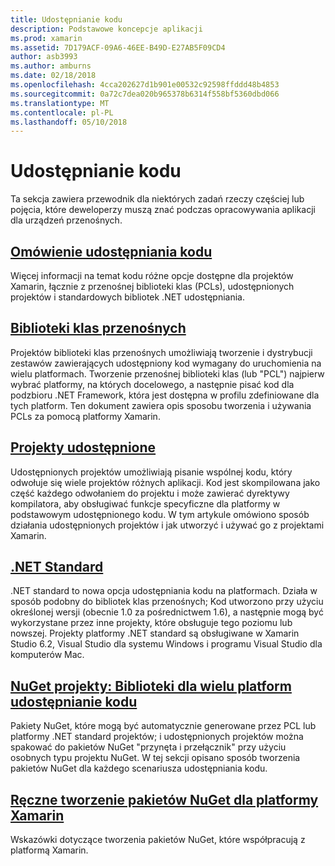 ```yaml
---
title: Udostępnianie kodu
description: Podstawowe koncepcje aplikacji
ms.prod: xamarin
ms.assetid: 7D179ACF-09A6-46EE-B49D-E27AB5F09CD4
author: asb3993
ms.author: amburns
ms.date: 02/18/2018
ms.openlocfilehash: 4cca202627d1b901e00532c92598ffddd48b4853
ms.sourcegitcommit: 0a72c7dea020b965378b6314f558bf5360dbd066
ms.translationtype: MT
ms.contentlocale: pl-PL
ms.lasthandoff: 05/10/2018
---
```

# <a name="sharing-code"></a>Udostępnianie kodu

Ta sekcja zawiera przewodnik dla niektórych zadań rzeczy częściej lub pojęcia, które deweloperzy muszą znać podczas opracowywania aplikacji dla urządzeń przenośnych.

## <a name="code-sharing-overviewcode-sharingmd"></a>[Omówienie udostępniania kodu](code-sharing.md)

Więcej informacji na temat kodu różne opcje dostępne dla projektów Xamarin, łącznie z przenośnej biblioteki klas (PCLs), udostępnionych projektów i standardowych bibliotek .NET udostępniania.


##  <a name="portable-class-librariescross-platformapp-fundamentalspclmd"></a>[Biblioteki klas przenośnych](~/cross-platform/app-fundamentals/pcl.md)

Projektów biblioteki klas przenośnych umożliwiają tworzenie i dystrybucji zestawów zawierających udostępniony kod wymagany do uruchomienia na wielu platformach. Tworzenie przenośnej biblioteki klas (lub "PCL") najpierw wybrać platformy, na których docelowego, a następnie pisać kod dla podzbioru .NET Framework, która jest dostępna w profilu zdefiniowane dla tych platform. Ten dokument zawiera opis sposobu tworzenia i używania PCLs za pomocą platformy Xamarin.

##  <a name="shared-projectscross-platformapp-fundamentalsshared-projectsmd"></a>[Projekty udostępnione](~/cross-platform/app-fundamentals/shared-projects.md)

Udostępnionych projektów umożliwiają pisanie wspólnej kodu, który odwołuje się wiele projektów różnych aplikacji. Kod jest skompilowana jako część każdego odwołaniem do projektu i może zawierać dyrektywy kompilatora, aby obsługiwać funkcje specyficzne dla platformy w podstawowym udostępnionego kodu. W tym artykule omówiono sposób działania udostępnionych projektów i jak utworzyć i używać go z projektami Xamarin.

##  <a name="net-standardcross-platformapp-fundamentalsnet-standardmd"></a>[.NET Standard](~/cross-platform/app-fundamentals/net-standard.md)

.NET standard to nowa opcja udostępniania kodu na platformach. Działa w sposób podobny do bibliotek klas przenośnych; Kod utworzono przy użyciu określonej wersji (obecnie 1.0 za pośrednictwem 1.6), a następnie mogą być wykorzystane przez inne projekty, które obsługuje tego poziomu lub nowszej. Projekty platformy .NET standard są obsługiwane w Xamarin Studio 6.2, Visual Studio dla systemu Windows i programu Visual Studio dla komputerów Mac.

##  <a name="nuget-projects-multiplatform-libraries-for-code-sharingcross-platformapp-fundamentalsnuget-multiplatform-librariesindexmd"></a>[NuGet projekty: Biblioteki dla wielu platform udostępnianie kodu](~/cross-platform/app-fundamentals/nuget-multiplatform-libraries/index.md)

Pakiety NuGet, które mogą być automatycznie generowane przez PCL lub platformy .NET standard projektów; i udostępnionych projektów można spakować do pakietów NuGet "przynęta i przełącznik" przy użyciu osobnych typu projektu NuGet. W tej sekcji opisano sposób tworzenia pakietów NuGet dla każdego scenariusza udostępniania kodu.

##  <a name="manually-creating-nuget-packages-for-xamarincross-platformapp-fundamentalsnuget-manualmd"></a>[Ręczne tworzenie pakietów NuGet dla platformy Xamarin](~/cross-platform/app-fundamentals/nuget-manual.md)

Wskazówki dotyczące tworzenia pakietów NuGet, które współpracują z platformą Xamarin.
